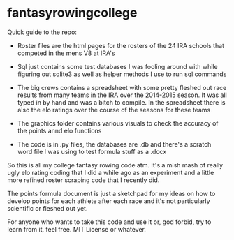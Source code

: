 # fantasyrowingcollege

Quick guide to the repo:

- Roster files are the html pages for the rosters of the 24 IRA schools that competed in the mens V8 at IRA's

- Sql just contains some test databases I was fooling around with while figuring out sqlite3 as well as helper methods I use to run sql commands

- The big crews contains a spreadsheet with some pretty fleshed out race results from many teams in the IRA over the 2014-2015 season. It was all typed in by hand and was a bitch to compile. In the spreadsheet there is also the elo ratings over the course of the seasons for these teams

- The graphics folder contains various visuals to check the accuracy of the points annd elo functions

- The code is in .py files, the databases are .db and there's a scratch word file I was using to test formula stuff as a .docx

So this is all my college fantasy rowing code atm. It's a mish mash of really ugly elo rating coding that I did a while ago as an experiment and a little more refined roster scraping code that I recently did.

The points formula document is just a sketchpad for my ideas on how to develop points for each athlete after each race and it's not particularly scientific or fleshed out yet.

For anyone who wants to take this code and use it or, god forbid, try to learn from it, feel free. MIT License or whatever.
